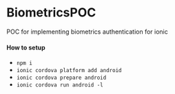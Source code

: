 # BiometricsPOC
POC for implementing biometrics authentication for ionic


#### How to setup

  * `npm i`
  * `ionic cordova platform add android`
  * `ionic cordova prepare android`
  * `ionic cordova run android -l`
